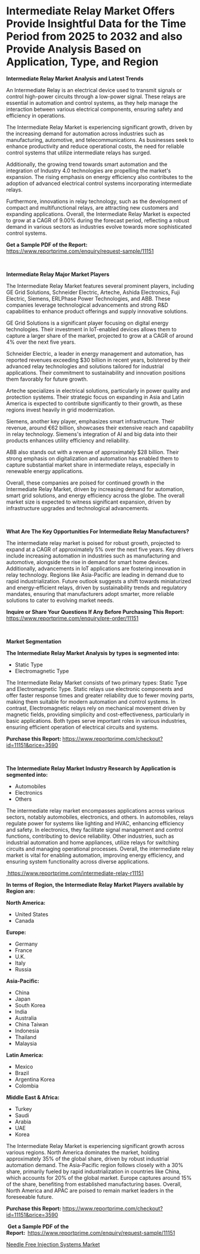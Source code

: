 <p><h1>Intermediate Relay Market Offers Provide Insightful Data for the Time Period from 2025 to 2032 and also Provide Analysis Based on Application, Type, and Region</h1></p><p><strong>Intermediate Relay Market Analysis and Latest Trends</strong></p>
<p><p>An Intermediate Relay is an electrical device used to transmit signals or control high-power circuits through a low-power signal. These relays are essential in automation and control systems, as they help manage the interaction between various electrical components, ensuring safety and efficiency in operations. </p><p>The Intermediate Relay Market is experiencing significant growth, driven by the increasing demand for automation across industries such as manufacturing, automotive, and telecommunications. As businesses seek to enhance productivity and reduce operational costs, the need for reliable control systems that utilize intermediate relays has surged. </p><p>Additionally, the growing trend towards smart automation and the integration of Industry 4.0 technologies are propelling the market's expansion. The rising emphasis on energy efficiency also contributes to the adoption of advanced electrical control systems incorporating intermediate relays. </p><p>Furthermore, innovations in relay technology, such as the development of compact and multifunctional relays, are attracting new customers and expanding applications. Overall, the Intermediate Relay Market is expected to grow at a CAGR of 9.00% during the forecast period, reflecting a robust demand in various sectors as industries evolve towards more sophisticated control systems.</p></p>
<p><strong>Get a Sample PDF of the Report:&nbsp;</strong> <a href="https://www.reportprime.com/enquiry/request-sample/11151?utm_campaign=3217&utm_medium=2&utm_source=Github&utm_content=ia&utm_term=20032025&utm_id=intermediate-relay">https://www.reportprime.com/enquiry/request-sample/11151</a></p>
<p>&nbsp;</p>
<p><strong>Intermediate Relay Major Market Players</strong></p>
<p><p>The Intermediate Relay Market features several prominent players, including GE Grid Solutions, Schneider Electric, Arteche, Ashida Electronics, Fuji Electric, Siemens, ERLPhase Power Technologies, and ABB. These companies leverage technological advancements and strong R&D capabilities to enhance product offerings and supply innovative solutions.</p><p>GE Grid Solutions is a significant player focusing on digital energy technologies. Their investment in IoT-enabled devices allows them to capture a larger share of the market, projected to grow at a CAGR of around 4% over the next five years. </p><p>Schneider Electric, a leader in energy management and automation, has reported revenues exceeding $30 billion in recent years, bolstered by their advanced relay technologies and solutions tailored for industrial applications. Their commitment to sustainability and innovation positions them favorably for future growth.</p><p>Arteche specializes in electrical solutions, particularly in power quality and protection systems. Their strategic focus on expanding in Asia and Latin America is expected to contribute significantly to their growth, as these regions invest heavily in grid modernization.</p><p>Siemens, another key player, emphasizes smart infrastructure. Their revenue, around €62 billion, showcases their extensive reach and capability in relay technology. Siemens's integration of AI and big data into their products enhances utility efficiency and reliability.</p><p>ABB also stands out with a revenue of approximately $28 billion. Their strong emphasis on digitalization and automation has enabled them to capture substantial market share in intermediate relays, especially in renewable energy applications.</p><p>Overall, these companies are poised for continued growth in the Intermediate Relay Market, driven by increasing demand for automation, smart grid solutions, and energy efficiency across the globe. The overall market size is expected to witness significant expansion, driven by infrastructure upgrades and technological advancements.</p></p>
<p>&nbsp;</p>
<p><strong>What Are The Key Opportunities For Intermediate Relay Manufacturers?</strong></p>
<p><p>The intermediate relay market is poised for robust growth, projected to expand at a CAGR of approximately 5% over the next five years. Key drivers include increasing automation in industries such as manufacturing and automotive, alongside the rise in demand for smart home devices. Additionally, advancements in IoT applications are fostering innovation in relay technology. Regions like Asia-Pacific are leading in demand due to rapid industrialization. Future outlook suggests a shift towards miniaturized and energy-efficient relays, driven by sustainability trends and regulatory mandates, ensuring that manufacturers adopt smarter, more reliable solutions to cater to evolving market needs.</p></p>
<p><strong>Inquire or Share Your Questions If Any Before Purchasing This Report:</strong> <a href="https://www.reportprime.com/enquiry/pre-order/11151?utm_campaign=3217&utm_medium=2&utm_source=Github&utm_content=ia&utm_term=20032025&utm_id=intermediate-relay">https://www.reportprime.com/enquiry/pre-order/11151</a></p>
<p>&nbsp;</p>
<p><strong>Market Segmentation</strong></p>
<p><strong>The Intermediate Relay Market Analysis by types is segmented into:</strong></p>
<p><ul><li>Static Type</li><li>Electromagnetic Type</li></ul></p>
<p><p>The Intermediate Relay Market consists of two primary types: Static Type and Electromagnetic Type. Static relays use electronic components and offer faster response times and greater reliability due to fewer moving parts, making them suitable for modern automation and control systems. In contrast, Electromagnetic relays rely on mechanical movement driven by magnetic fields, providing simplicity and cost-effectiveness, particularly in basic applications. Both types serve important roles in various industries, ensuring efficient operation of electrical circuits and systems.</p></p>
<p><strong>Purchase this Report:&nbsp;</strong><a href="https://www.reportprime.com/checkout?id=11151&price=3590&utm_campaign=3217&utm_medium=2&utm_source=Github&utm_content=ia&utm_term=20032025&utm_id=intermediate-relay">https://www.reportprime.com/checkout?id=11151&price=3590</a></p>
<p>&nbsp;</p>
<p><strong>The Intermediate Relay Market Industry Research by Application is segmented into:</strong></p>
<p><ul><li>Automobiles</li><li>Electronics</li><li>Others</li></ul></p>
<p><p>The intermediate relay market encompasses applications across various sectors, notably automobiles, electronics, and others. In automobiles, relays regulate power for systems like lighting and HVAC, enhancing efficiency and safety. In electronics, they facilitate signal management and control functions, contributing to device reliability. Other industries, such as industrial automation and home appliances, utilize relays for switching circuits and managing operational processes. Overall, the intermediate relay market is vital for enabling automation, improving energy efficiency, and ensuring system functionality across diverse applications.</p></p>
<p><a href="https://www.reportprime.com/intermediate-relay-r11151?utm_campaign=3217&utm_medium=2&utm_source=Github&utm_content=ia&utm_term=20032025&utm_id=intermediate-relay">&nbsp;https://www.reportprime.com/intermediate-relay-r11151</a></p>
<p><strong>In terms of Region, the Intermediate Relay Market Players available by Region are:</strong></p>
<p>
    <p> <strong> North America: </strong>
        <ul>
            <li>United States</li>
            <li>Canada</li>
        </ul>
        </p> 
    <p> <strong> Europe: </strong>
        <ul>
            <li>Germany</li>
            <li>France</li>
            <li>U.K.</li>
            <li>Italy</li>
            <li>Russia</li>
        </ul>
        </p> 
    <p> <strong> Asia-Pacific: </strong>
        <ul>
            <li>China</li>
            <li>Japan</li>
            <li>South Korea</li>
            <li>India</li>
            <li>Australia</li>
            <li>China Taiwan</li>
            <li>Indonesia</li>
            <li>Thailand</li>
            <li>Malaysia</li>
        </ul>
        </p> 
    <p> <strong> Latin America: </strong>
        <ul>
            <li>Mexico</li>
            <li>Brazil</li>
            <li>Argentina Korea</li>
            <li>Colombia</li>
        </ul>
        </p> 
    <p> <strong> Middle East & Africa: </strong>
        <ul>
            <li>Turkey</li>
            <li>Saudi</li>
            <li>Arabia</li>
            <li>UAE</li>
            <li>Korea</li>
        </ul>
    </p>
    </p>
<p><p>The Intermediate Relay Market is experiencing significant growth across various regions. North America dominates the market, holding approximately 35% of the global share, driven by robust industrial automation demand. The Asia-Pacific region follows closely with a 30% share, primarily fueled by rapid industrialization in countries like China, which accounts for 20% of the global market. Europe captures around 15% of the share, benefiting from established manufacturing bases. Overall, North America and APAC are poised to remain market leaders in the foreseeable future.</p></p>
<p><strong>Purchase this Report: </strong><a href="https://www.reportprime.com/checkout?id=11151&price=3590&utm_campaign=3217&utm_medium=2&utm_source=Github&utm_content=ia&utm_term=20032025&utm_id=intermediate-relay">https://www.reportprime.com/checkout?id=11151&price=3590</a></p>
<p>&nbsp;<strong>Get a Sample PDF of the Report:&nbsp;&nbsp;</strong><a href="https://www.reportprime.com/enquiry/request-sample/11151?utm_campaign=3217&utm_medium=2&utm_source=Github&utm_content=ia&utm_term=20032025&utm_id=intermediate-relay">https://www.reportprime.com/enquiry/request-sample/11151</a></p>
<p><strong></strong></p>
<p><p><a href="https://github.com/claracpegios/Market-Research-Report-List-1/blob/main/needle-free-injection-systems-market.md?utm_campaign=3217&utm_medium=2&utm_source=Github&utm_content=ia&utm_term=20032025&utm_id=intermediate-relay">Needle Free Injection Systems Market</a></p></p>
